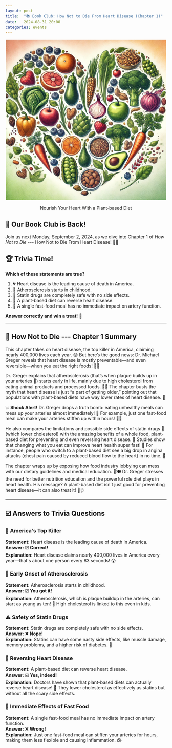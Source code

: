 ```yaml
---
layout: post
title:  "📚 Book Club: How Not to Die From Heart Disease (Chapter 1)"
date:   2024-08-31 20:00
categories: events
---
```


<center>
<img 
    src="/images/2024/how-not-to-die/how-not-to-die-from-heart-disease.jpg"
        alt="How Not to Die from Heart Disease"
        width="500" />
<p>Nourish Your Heart With a Plant-based Diet</p>
</center>

## 🎉 Our Book Club is Back!

Join us next Monday, September 2, 2024, as we dive into Chapter 1 of *How Not to Die* --- How Not to Die From Heart Disease! 🌿💓

## 🏆 Trivia Time!

**Which of these statements are true?**  

1. 💔 Heart disease is the leading cause of death in America.  
2. 🧸 Atherosclerosis starts in childhood.  
3. 💊 Statin drugs are completely safe with no side effects.  
4. 🥦 A plant-based diet can reverse heart disease.  
5. 🍟 A single fast-food meal has no immediate impact on artery function.

**Answer correctly and win a treat!** 🍫

---

## 📖 How Not to Die --- Chapter 1 Summary

This chapter takes on heart disease, the top killer in America, claiming nearly 400,000 lives each year. 😢 But here’s the good news: Dr. Michael Greger reveals that heart disease is mostly preventable—and even reversible—when you eat the right foods! 🥦🍎

Dr. Greger explains that atherosclerosis (that’s when plaque builds up in your arteries 🏦) starts early in life, mainly due to high cholesterol from eating animal products and processed foods. 🥩🍟 The chapter busts the myth that heart disease is just “a part of getting older,” pointing out that populations with plant-based diets have way lower rates of heart disease. 🌿

💥 **Shock Alert!** Dr. Greger drops a truth bomb: eating unhealthy meals can mess up your arteries almost immediately! 🚨 For example, just one fast-food meal can make your arteries stiffen up within hours! 🍔⏰

He also compares the limitations and possible side effects of statin drugs 💊 (which lower cholesterol) with the amazing benefits of a whole food, plant-based diet for preventing and even reversing heart disease. 🌱 Studies show that changing what you eat can improve heart health super fast! 🚀 For instance, people who switch to a plant-based diet see a big drop in angina attacks (chest pain caused by reduced blood flow to the heart) in no time. 💚

The chapter wraps up by exposing how food industry lobbying can mess with our dietary guidelines and medical education. 🤔🍽️ Dr. Greger stresses the need for better nutrition education and the powerful role diet plays in heart health. His message? A plant-based diet isn’t just good for preventing heart disease—it can also treat it! 🌱🩺

---

## ☑️  Answers to Trivia Questions

### 🍏 America's Top Killer

**Statement:** Heart disease is the leading cause of death in America.  
**Answer:** ☑️ **Correct!**  
**Explanation:** Heart disease claims nearly 400,000 lives in America every year—that's about one person every 83 seconds! 😲

### 🚸 Early Onset of Atherosclerosis

**Statement:** Atherosclerosis starts in childhood.  
**Answer:** ☑️ **You got it!**  
**Explanation:** Atherosclerosis, which is plaque buildup in the arteries, can start as young as ten! 🧒 High cholesterol is linked to this even in kids.

### ⚠️ Safety of Statin Drugs

**Statement:** Statin drugs are completely safe with no side effects.  
**Answer:** ❌ **Nope!**  
**Explanation:** Statins can have some nasty side effects, like muscle damage, memory problems, and a higher risk of diabetes. 🚫

### 🌱 Reversing Heart Disease

**Statement:** A plant-based diet can reverse heart disease.  
**Answer:** ☑️ **Yes, indeed!**  
**Explanation:** Doctors have shown that plant-based diets can actually reverse heart disease! 🌿 They lower cholesterol as effectively as statins but without all the scary side effects.

### 🍔 Immediate Effects of Fast Food

**Statement:** A single fast-food meal has no immediate impact on artery function.  
**Answer:** ❌ **Wrong!**  
**Explanation:** Just one fast-food meal can stiffen your arteries for hours, making them less flexible and causing inflammation. 😱
